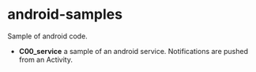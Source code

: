 android-samples
===============

Sample of android code.

- **C00_service** a sample of an android service. Notifications are pushed from an Activity.
